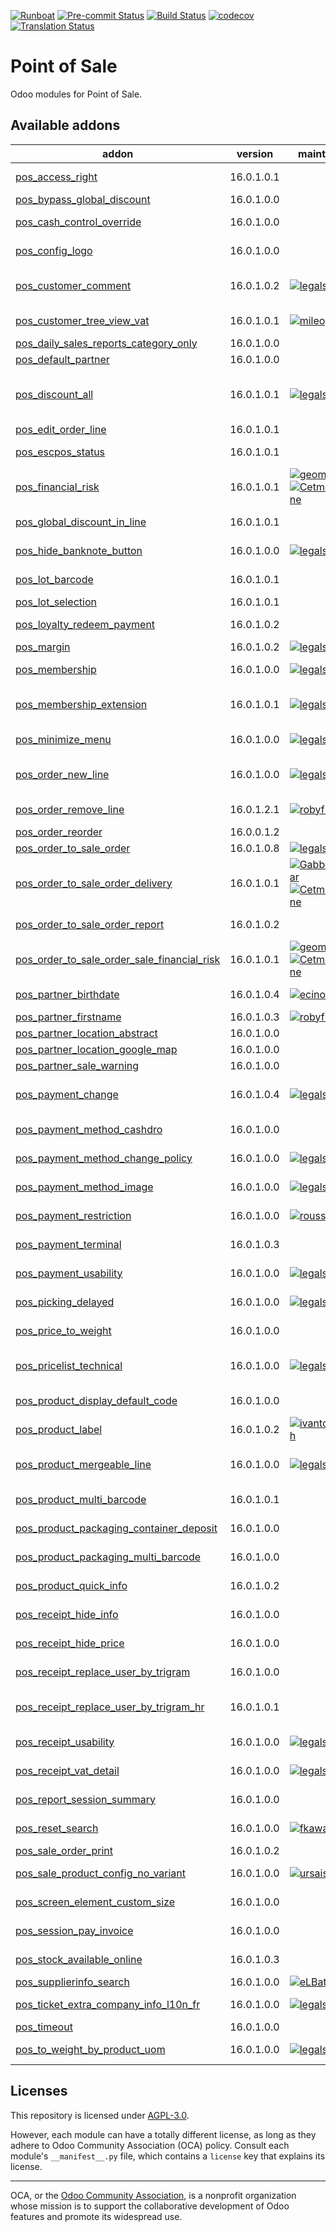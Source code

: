 
[![Runboat](https://img.shields.io/badge/runboat-Try%20me-875A7B.png)](https://runboat.odoo-community.org/builds?repo=OCA/pos&target_branch=16.0)
[![Pre-commit Status](https://github.com/OCA/pos/actions/workflows/pre-commit.yml/badge.svg?branch=16.0)](https://github.com/OCA/pos/actions/workflows/pre-commit.yml?query=branch%3A16.0)
[![Build Status](https://github.com/OCA/pos/actions/workflows/test.yml/badge.svg?branch=16.0)](https://github.com/OCA/pos/actions/workflows/test.yml?query=branch%3A16.0)
[![codecov](https://codecov.io/gh/OCA/pos/branch/16.0/graph/badge.svg)](https://codecov.io/gh/OCA/pos)
[![Translation Status](https://translation.odoo-community.org/widgets/pos-16-0/-/svg-badge.svg)](https://translation.odoo-community.org/engage/pos-16-0/?utm_source=widget)

<!-- /!\ do not modify above this line -->

# Point of Sale

Odoo modules for Point of Sale.

<!-- /!\ do not modify below this line -->

<!-- prettier-ignore-start -->

[//]: # (addons)

Available addons
----------------
addon | version | maintainers | summary
--- | --- | --- | ---
[pos_access_right](pos_access_right/) | 16.0.1.0.1 |  | Point of Sale - Extra Access Right for certain actions
[pos_bypass_global_discount](pos_bypass_global_discount/) | 16.0.1.0.0 |  | POS Bypass Global Discount
[pos_cash_control_override](pos_cash_control_override/) | 16.0.1.0.0 |  | Override bare PoS user cash control restrictions
[pos_config_logo](pos_config_logo/) | 16.0.1.0.0 |  | Set logotypes different from the company's one
[pos_customer_comment](pos_customer_comment/) | 16.0.1.0.2 | [![legalsylvain](https://github.com/legalsylvain.png?size=30px)](https://github.com/legalsylvain) | Display Customer comment in the PoS front office and allow to edit and save it by the cashier
[pos_customer_tree_view_vat](pos_customer_tree_view_vat/) | 16.0.1.0.1 | [![mileo](https://github.com/mileo.png?size=30px)](https://github.com/mileo) | Point of Sale: Show VAT number at Customer Tree View
[pos_daily_sales_reports_category_only](pos_daily_sales_reports_category_only/) | 16.0.1.0.0 |  | Show Sales Reports by Category
[pos_default_partner](pos_default_partner/) | 16.0.1.0.0 |  | Add a default customer in pos order
[pos_discount_all](pos_discount_all/) | 16.0.1.0.1 | [![legalsylvain](https://github.com/legalsylvain.png?size=30px)](https://github.com/legalsylvain) | Display discount amount on PoS cashier screen and print it on ticketcalculated from the difference between a sale with default pricelist
[pos_edit_order_line](pos_edit_order_line/) | 16.0.1.0.1 |  | POS Edit Order Line
[pos_escpos_status](pos_escpos_status/) | 16.0.1.0.1 |  | Point of sale: fetch status for 'escpos' driver
[pos_financial_risk](pos_financial_risk/) | 16.0.1.0.1 | [![geomer198](https://github.com/geomer198.png?size=30px)](https://github.com/geomer198) [![CetmixGitDrone](https://github.com/CetmixGitDrone.png?size=30px)](https://github.com/CetmixGitDrone) | Point of Sale Fonancial Risk
[pos_global_discount_in_line](pos_global_discount_in_line/) | 16.0.1.0.1 |  | Order discount in line instead of discount product
[pos_hide_banknote_button](pos_hide_banknote_button/) | 16.0.1.0.0 | [![legalsylvain](https://github.com/legalsylvain.png?size=30px)](https://github.com/legalsylvain) | Hide useless Banknote buttons in the PoS (+10, +20, +50)
[pos_lot_barcode](pos_lot_barcode/) | 16.0.1.0.1 |  | Scan barcode to enter lot/serial numbers
[pos_lot_selection](pos_lot_selection/) | 16.0.1.0.1 |  | POS Lot Selection
[pos_loyalty_redeem_payment](pos_loyalty_redeem_payment/) | 16.0.1.0.2 |  | Use vouchers as payment method in pos orders
[pos_margin](pos_margin/) | 16.0.1.0.2 | [![legalsylvain](https://github.com/legalsylvain.png?size=30px)](https://github.com/legalsylvain) | Margin on PoS Order
[pos_membership](pos_membership/) | 16.0.1.0.0 | [![legalsylvain](https://github.com/legalsylvain.png?size=30px)](https://github.com/legalsylvain) | Implement features of membership module in the Point of sale UI.
[pos_membership_extension](pos_membership_extension/) | 16.0.1.0.1 | [![legalsylvain](https://github.com/legalsylvain.png?size=30px)](https://github.com/legalsylvain) | Prevent to sale product in the point of sale to customer that don't belong to membership categories
[pos_minimize_menu](pos_minimize_menu/) | 16.0.1.0.0 | [![legalsylvain](https://github.com/legalsylvain.png?size=30px)](https://github.com/legalsylvain) | Reduce size of the main menu of the point of sale.
[pos_order_new_line](pos_order_new_line/) | 16.0.1.0.0 | [![legalsylvain](https://github.com/legalsylvain.png?size=30px)](https://github.com/legalsylvain) | Allow cashier to create a new order line, instead of merging the quantity with a previous line
[pos_order_remove_line](pos_order_remove_line/) | 16.0.1.2.1 | [![robyf70](https://github.com/robyf70.png?size=30px)](https://github.com/robyf70) | Add button to remove POS order line.
[pos_order_reorder](pos_order_reorder/) | 16.0.0.1.2 |  | Simple Re-order in the Point of Sale
[pos_order_to_sale_order](pos_order_to_sale_order/) | 16.0.1.0.8 | [![legalsylvain](https://github.com/legalsylvain.png?size=30px)](https://github.com/legalsylvain) | PoS Order To Sale Order
[pos_order_to_sale_order_delivery](pos_order_to_sale_order_delivery/) | 16.0.1.0.1 | [![GabbasovDinar](https://github.com/GabbasovDinar.png?size=30px)](https://github.com/GabbasovDinar) [![CetmixGitDrone](https://github.com/CetmixGitDrone.png?size=30px)](https://github.com/CetmixGitDrone) | Compatibility of pos_order_to_sale_order and delivery modules
[pos_order_to_sale_order_report](pos_order_to_sale_order_report/) | 16.0.1.0.2 |  | Report will be downloaded after the sales order is created.
[pos_order_to_sale_order_sale_financial_risk](pos_order_to_sale_order_sale_financial_risk/) | 16.0.1.0.1 | [![geomer198](https://github.com/geomer198.png?size=30px)](https://github.com/geomer198) [![CetmixGitDrone](https://github.com/CetmixGitDrone.png?size=30px)](https://github.com/CetmixGitDrone) | Sale Financial Risk control for Sales Orders created from POS
[pos_partner_birthdate](pos_partner_birthdate/) | 16.0.1.0.4 | [![ecino](https://github.com/ecino.png?size=30px)](https://github.com/ecino) | Adds the birthdate in the customer screen of POS
[pos_partner_firstname](pos_partner_firstname/) | 16.0.1.0.3 | [![robyf70](https://github.com/robyf70.png?size=30px)](https://github.com/robyf70) | POS Support of partner firstname
[pos_partner_location_abstract](pos_partner_location_abstract/) | 16.0.1.0.0 |  | POS Partner Location Abstract
[pos_partner_location_google_map](pos_partner_location_google_map/) | 16.0.1.0.0 |  | POS Partner Location Google Map
[pos_partner_sale_warning](pos_partner_sale_warning/) | 16.0.1.0.0 |  | Show partner sales warning in POS
[pos_payment_change](pos_payment_change/) | 16.0.1.0.4 | [![legalsylvain](https://github.com/legalsylvain.png?size=30px)](https://github.com/legalsylvain) | Allow cashier to change order payments, as long as the session is not closed.
[pos_payment_method_cashdro](pos_payment_method_cashdro/) | 16.0.1.0.0 |  | Allows to pay with CashDro Terminals on the Point of Sale
[pos_payment_method_change_policy](pos_payment_method_change_policy/) | 16.0.1.0.0 | [![legalsylvain](https://github.com/legalsylvain.png?size=30px)](https://github.com/legalsylvain) | Adds alternative way to handle Change in Point of Sale.
[pos_payment_method_image](pos_payment_method_image/) | 16.0.1.0.0 | [![legalsylvain](https://github.com/legalsylvain.png?size=30px)](https://github.com/legalsylvain) | Add images on Payment Methods available in the PoS
[pos_payment_restriction](pos_payment_restriction/) | 16.0.1.0.0 | [![rousseldenis](https://github.com/rousseldenis.png?size=30px)](https://github.com/rousseldenis) | Adds restrictions options on POS payment level
[pos_payment_terminal](pos_payment_terminal/) | 16.0.1.0.3 |  | Point of sale: support generic payment terminal
[pos_payment_usability](pos_payment_usability/) | 16.0.1.0.0 | [![legalsylvain](https://github.com/legalsylvain.png?size=30px)](https://github.com/legalsylvain) | Improve payment screen in the PoS front office
[pos_picking_delayed](pos_picking_delayed/) | 16.0.1.0.0 | [![legalsylvain](https://github.com/legalsylvain.png?size=30px)](https://github.com/legalsylvain) | Delay the creation of the picking when PoS order is created
[pos_price_to_weight](pos_price_to_weight/) | 16.0.1.0.0 |  | Compute weight based on barcodes with prices
[pos_pricelist_technical](pos_pricelist_technical/) | 16.0.1.0.0 | [![legalsylvain](https://github.com/legalsylvain.png?size=30px)](https://github.com/legalsylvain) | Prevent technical pricelists from being displayed in the Point of Sale front-end UI
[pos_product_display_default_code](pos_product_display_default_code/) | 16.0.1.0.0 |  | pos: display product default code before product name
[pos_product_label](pos_product_label/) | 16.0.1.0.2 | [![ivantodorovich](https://github.com/ivantodorovich.png?size=30px)](https://github.com/ivantodorovich) | Print product labels from the POS
[pos_product_mergeable_line](pos_product_mergeable_line/) | 16.0.1.0.0 | [![legalsylvain](https://github.com/legalsylvain.png?size=30px)](https://github.com/legalsylvain) | Allows to configure at the product level, if an order line can be merged or not.
[pos_product_multi_barcode](pos_product_multi_barcode/) | 16.0.1.0.1 |  | Make product multi barcodes usable in the point of sale
[pos_product_packaging_container_deposit](pos_product_packaging_container_deposit/) | 16.0.1.0.0 |  | Add the container deposit fees in a POS order
[pos_product_packaging_multi_barcode](pos_product_packaging_multi_barcode/) | 16.0.1.0.0 |  | Make product packaging multi barcodes usable in the point of sale
[pos_product_quick_info](pos_product_quick_info/) | 16.0.1.0.2 |  | Display product info by one click in Point of Sale
[pos_receipt_hide_info](pos_receipt_hide_info/) | 16.0.1.0.0 |  | Removes Information from POS receipt.
[pos_receipt_hide_price](pos_receipt_hide_price/) | 16.0.1.0.0 |  | Add button to remove price from receipt.
[pos_receipt_replace_user_by_trigram](pos_receipt_replace_user_by_trigram/) | 16.0.1.0.0 |  | Replace User by Trigram in POS receipt.
[pos_receipt_replace_user_by_trigram_hr](pos_receipt_replace_user_by_trigram_hr/) | 16.0.1.0.1 |  | Link module between pos_receipt_replace_user_by_trigram and pos_hr
[pos_receipt_usability](pos_receipt_usability/) | 16.0.1.0.0 | [![legalsylvain](https://github.com/legalsylvain.png?size=30px)](https://github.com/legalsylvain) | Improve receipt screen in the PoS front office
[pos_receipt_vat_detail](pos_receipt_vat_detail/) | 16.0.1.0.0 | [![legalsylvain](https://github.com/legalsylvain.png?size=30px)](https://github.com/legalsylvain) | Add Vat Details on Receipt (base and vat amounts).
[pos_report_session_summary](pos_report_session_summary/) | 16.0.1.0.0 |  | Adds a Session Summary PDF report on the POS session
[pos_reset_search](pos_reset_search/) | 16.0.1.0.0 | [![fkawala](https://github.com/fkawala.png?size=30px)](https://github.com/fkawala) | Point of Sale - Clear product search when user clicks on a product.
[pos_sale_order_print](pos_sale_order_print/) | 16.0.1.0.2 |  | Print multiple sale orders in POS
[pos_sale_product_config_no_variant](pos_sale_product_config_no_variant/) | 16.0.1.0.0 | [![ursais](https://github.com/ursais.png?size=30px)](https://github.com/ursais) | Manage Point Of Sale via Configurator of no variant
[pos_screen_element_custom_size](pos_screen_element_custom_size/) | 16.0.1.0.0 |  | Set custom size for POS screen elements
[pos_session_pay_invoice](pos_session_pay_invoice/) | 16.0.1.0.0 |  | Pay and receive invoices from PoS Session
[pos_stock_available_online](pos_stock_available_online/) | 16.0.1.0.3 |  | Show the available quantity of products in the Point of Sale
[pos_supplierinfo_search](pos_supplierinfo_search/) | 16.0.1.0.0 | [![eLBati](https://github.com/eLBati.png?size=30px)](https://github.com/eLBati) | Search products by supplier data
[pos_ticket_extra_company_info_l10n_fr](pos_ticket_extra_company_info_l10n_fr/) | 16.0.1.0.0 | [![legalsylvain](https://github.com/legalsylvain.png?size=30px)](https://github.com/legalsylvain) | Add siret company infos on the ticket
[pos_timeout](pos_timeout/) | 16.0.1.0.0 |  | Set the timeout of the point of sale
[pos_to_weight_by_product_uom](pos_to_weight_by_product_uom/) | 16.0.1.0.0 | [![legalsylvain](https://github.com/legalsylvain.png?size=30px)](https://github.com/legalsylvain) | Make 'To Weight' default value depending on product UoM settings

[//]: # (end addons)

<!-- prettier-ignore-end -->

## Licenses

This repository is licensed under [AGPL-3.0](LICENSE).

However, each module can have a totally different license, as long as they adhere to Odoo Community Association (OCA)
policy. Consult each module's `__manifest__.py` file, which contains a `license` key
that explains its license.

----
OCA, or the [Odoo Community Association](http://odoo-community.org/), is a nonprofit
organization whose mission is to support the collaborative development of Odoo features
and promote its widespread use.
